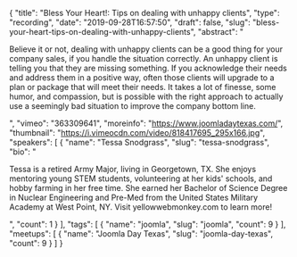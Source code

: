 {
  "title": "Bless Your Heart!: Tips on dealing with unhappy clients",
  "type": "recording",
  "date": "2019-09-28T16:57:50",
  "draft": false,
  "slug": "bless-your-heart-tips-on-dealing-with-unhappy-clients",
  "abstract": "<p>Believe it or not, dealing with unhappy clients can be a good thing for your company sales, if you handle the situation correctly.  An unhappy client is telling you that they are missing something. If you acknowledge their needs and address them in a positive way, often those clients will upgrade to a plan or package that will meet their needs. It takes a lot of finesse, some humor, and compassion, but is possible with the right approach to actually use a seemingly bad situation to improve the company bottom line. </p>",
  "vimeo": "363309641",
  "moreinfo": "https://www.joomladaytexas.com/",
  "thumbnail": "https://i.vimeocdn.com/video/818417695_295x166.jpg",
  "speakers": [
    {
      "name": "Tessa Snodgrass",
      "slug": "tessa-snodgrass",
      "bio": "<p>Tessa is a retired Army Major, living in Georgetown, TX. She enjoys mentoring young STEM students, volunteering at her kids' schools, and hobby farming in her free time. She earned her Bachelor of Science Degree in Nuclear Engineering and Pre-Med from the United States Military Academy at West Point, NY.  Visit yellowwebmonkey.com to learn more!</p>",
      "count": 1
    }
  ],
  "tags": [
    {
      "name": "joomla",
      "slug": "joomla",
      "count": 9
    }
  ],
  "meetups": [
    {
      "name": "Joomla Day Texas",
      "slug": "joomla-day-texas",
      "count": 9
    }
  ]
}